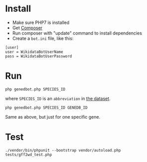 # Install
* Make sure PHP7 is installed
* Get [Composer](https://getcomposer.org/download/)
* Run composer with "update" command to install dependencies
* Create a `bot.ini` file, like this:
```
[user]
user = WikidataBotUserName
pass = WikidataBotUserPassword
```

# Run
```
php genedbot.php SPECIES_ID
```
where `SPECIES_ID` is an `abbreviation` in [the dataset](https://www.genedb.org/data/datasets.json).

```
php genedbot.php SPECIES_ID GENEDB_ID
```
Same as above, but just for one specific gene.

# Test
```
./vendor/bin/phpunit --bootstrap vendor/autoload.php tests/gff2wd_test.php
```
